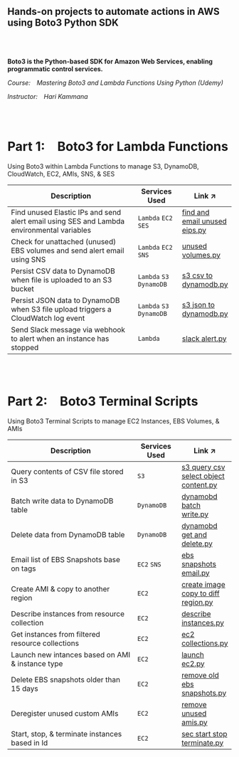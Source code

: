 ## Hands-on projects to automate actions in AWS using Boto3 Python SDK
<br/>
<br/>

**Boto3 is the Python-based SDK for Amazon Web Services, enabling programmatic control services.**

*Course: Mastering Boto3 and Lambda Functions Using Python (Udemy)*

*Instructor: Hari Kammana*

<br/>
<br/>


# Part 1: Boto3 for Lambda Functions
Using Boto3 within Lambda Functions to manage S3, DynamoDB, CloudWatch, EC2, AMIs, SNS, & SES


<table>
    <thead>
        <tr>
            <th>Description</th>
            <th>Services Used</th>
            <th>Link ↗</th>
        </tr>
    </thead>
    <tbody>
        <tr>
            <td width="60%">Find unused Elastic IPs and send alert email using SES and Lambda environmental variables</td>
            <td width="20%"><code>Lambda</code> <code>EC2</code> <code>SES</code></td>
            <td width="20%" ><a href="https://github.com/williamlewis/boto3-lambda-funcs/blob/main/01%20-%20Boto3%20Lambda%20Functions/find_and_email_unused_eips.py">find and email unused eips.py</a></td>
        </tr>
        <tr>
            <td width="60%">Check for unattached (unused) EBS volumes and send alert email using SNS</td>
            <td width="20%"><code>Lambda</code> <code>EC2</code> <code>SNS</code></td>
            <td width="20%"><a href="https://github.com/williamlewis/boto3-lambda-funcs/blob/main/01%20-%20Boto3%20Lambda%20Functions/unused_volumes.py">unused volumes.py</a></td>
        </tr>
        <tr>
            <td width="60%">Persist CSV data to DynamoDB when file is uploaded to an S3 bucket</td>
            <td width="20%"><code>Lambda</code> <code>S3</code> <code>DynamoDB</code></td>
            <td width="20%"><a href="https://github.com/williamlewis/boto3-lambda-funcs/blob/main/01%20-%20Boto3%20Lambda%20Functions/s3_csv_to_dynamodb.py">s3 csv to dynamodb.py</a></td>
        </tr>
        <tr>
            <td width="60%">Persist JSON data to DynamoDB when S3 file upload triggers a CloudWatch log event</td>
            <td width="20%"><code>Lambda</code> <code>S3</code> <code>DynamoDB</code></td>
            <td width="20%"><a href="https://github.com/williamlewis/boto3-lambda-funcs/blob/main/01%20-%20Boto3%20Lambda%20Functions/s3_json_to_dynamodb.py">s3 json to dynamodb.py</a></td>
        </tr>
        <tr>
            <td width="60%">Send Slack message via webhook to alert when an instance has stopped</td>
            <td width="20%"><code>Lambda</code></td>
            <td width="20%"><a href="https://github.com/williamlewis/boto3-lambda-funcs/blob/main/01%20-%20Boto3%20Lambda%20Functions/slack_alert.py">slack alert.py</a></td>
        </tr>
    </tbody>
</table>

<br/>
<br/>

# Part 2: Boto3 Terminal Scripts
Using Boto3 Terminal Scripts to manage EC2 Instances, EBS Volumes, & AMIs


<table>
    <thead>
        <tr>
            <th>Description</th>
            <th>Services Used</th>
            <th>Link ↗</th>
        </tr>
    </thead>
    <tbody>
        <tr>
            <td width="60%">Query contents of CSV file stored in S3</td>
            <td width="20%"><code>S3</code></td>
            <td width="20%"><a href="https://github.com/williamlewis/boto3-lambda-funcs/blob/main/02%20-%20Boto3%20Terminal%20Scripts/s3_query_csv_select_object_content.py">s3 query csv select object content.py</a></td>
        </tr>
        <tr>
            <td width="60%">Batch write data to DynamoDB table</td>
            <td width="20%"><code>DynamoDB</code></td>
            <td width="20%"><a href="https://github.com/williamlewis/boto3-lambda-funcs/blob/main/02%20-%20Boto3%20Terminal%20Scripts/dynamobd_batch_write.py">dynamobd batch write.py</a></td>
        </tr>
        <tr>
            <td width="60%">Delete data from DynamoDB table</td>
            <td width="20%"><code>DynamoDB</code></td>
            <td width="20%"><a href="https://github.com/williamlewis/boto3-lambda-funcs/blob/main/02%20-%20Boto3%20Terminal%20Scripts/dynamobd_get_and_delete.py">dynamobd get and delete.py</a></td>
        </tr>
        <tr>
            <td width="60%">Email list of EBS Snapshots base on tags</td>
            <td width="20%"><code>EC2</code> <code>SNS</code></td>
            <td width="20%"><a href="https://github.com/williamlewis/boto3-lambda-funcs/blob/main/02%20-%20Boto3%20Terminal%20Scripts/ebs_snapshots_email.py">ebs snapshots email.py</a></td>
        </tr>
        <tr>
            <td width="60%">Create AMI & copy to another region</td>
            <td width="20%"><code>EC2</code></td>
            <td width="20%"><a href="https://github.com/williamlewis/boto3-lambda-funcs/blob/main/02%20-%20Boto3%20Terminal%20Scripts/create_image_copy_to_diff_region.py">create image copy to diff region.py</a></td>
        </tr>
        <tr>
            <td width="60%">Describe instances from resource collection</td>
            <td width="20%"><code>EC2</code></td>
            <td width="20%"><a href="https://github.com/williamlewis/boto3-lambda-funcs/blob/main/02%20-%20Boto3%20Terminal%20Scripts/describe_instances.py">describe instances.py</a></td>
        </tr>
        <tr>
            <td width="60%">Get instances from filtered resource collections</td>
            <td width="20%"><code>EC2</code></td>
            <td width="20%"><a href="https://github.com/williamlewis/boto3-lambda-funcs/blob/main/02%20-%20Boto3%20Terminal%20Scripts/ec2_collections.py">ec2 collections.py</a></td>
        </tr>
        <tr>
            <td width="60%">Launch new intances based on AMI & instance type</td>
            <td width="20%"><code>EC2</code></td>
            <td width="20%"><a href="https://github.com/williamlewis/boto3-lambda-funcs/blob/main/02%20-%20Boto3%20Terminal%20Scripts/launch_ec2.py">launch ec2.py</a></td>
        </tr>
        <tr>
            <td width="60%">Delete EBS snapshots older than 15 days</td>
            <td width="20%"><code>EC2</code></td>
            <td width="20%"><a href="https://github.com/williamlewis/boto3-lambda-funcs/blob/main/02%20-%20Boto3%20Terminal%20Scripts/remove_old_ebs_snapshots.py">remove old ebs snapshots.py</a></td>
        </tr>
        <tr>
            <td width="60%">Deregister unused custom AMIs</td>
            <td width="20%"><code>EC2</code></td>
            <td width="20%"><a href="https://github.com/williamlewis/boto3-lambda-funcs/blob/main/02%20-%20Boto3%20Terminal%20Scripts/remove_unused_amis.py">remove unused amis.py</a></td>
        </tr>
        <tr>
            <td width="60%">Start, stop, & terminate instances based in Id</td>
            <td width="20%"><code>EC2</code></td>
            <td width="20%"><a href="https://github.com/williamlewis/boto3-lambda-funcs/blob/main/02%20-%20Boto3%20Terminal%20Scripts/sec_start_stop_terminate.py">sec start stop terminate.py</a></td>
        </tr>
    </tbody>
</table>
